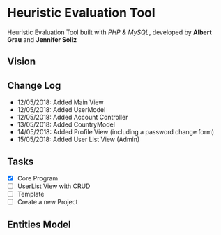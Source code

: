 # Heuristic Evaluation Tool
Heuristic Evaluation Tool built with *PHP & MySQL*, developed by **Albert Grau** and **Jennifer Soliz**

## Vision


## Change Log
- 12/05/2018: Added Main View
- 12/05/2018: Added UserModel
- 12/05/2018: Added Account Controller
- 13/05/2018: Added CountryModel
- 14/05/2018: Added Profile View (including a password change form)
- 15/05/2018: Added User List View (Admin)

## Tasks
- [x] Core Program
- [ ] UserList View with CRUD
- [ ] Template
- [ ] Create a new Project

## Entities Model
